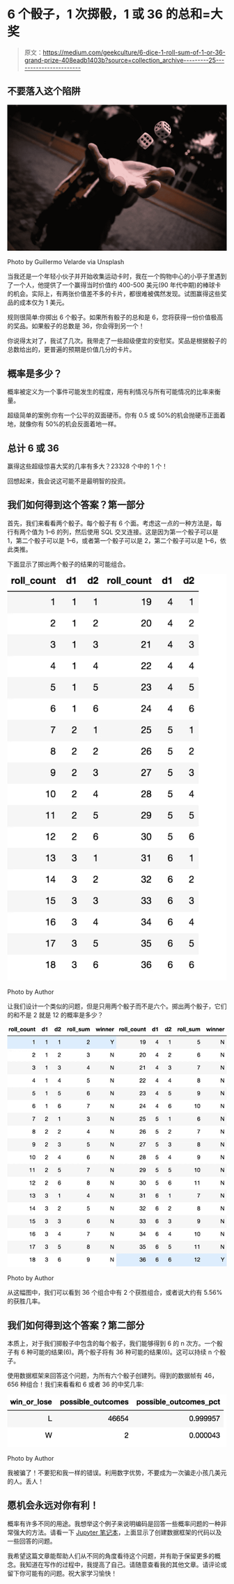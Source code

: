 # 6 个骰子，1 次掷骰，1 或 36 的总和=大奖

> 原文：<https://medium.com/geekculture/6-dice-1-roll-sum-of-1-or-36-grand-prize-408eadb1403b?source=collection_archive---------25----------------------->

## 不要落入这个陷阱

![](img/ddffec231476b74105d433d45c840324.png)

Photo by Guillermo Velarde via Unsplash

当我还是一个年轻小伙子并开始收集运动卡时，我在一个购物中心的小亭子里遇到了一个人，他提供了一个赢得当时价值约 400-500 美元(90 年代中期)的棒球卡的机会。实际上，有两张价值差不多的卡片，都很难被偶然发现。试图赢得这些奖品的成本仅为 1 美元。

规则很简单:你掷出 6 个骰子。如果所有骰子的总和是 6，您将获得一份价值极高的奖品。如果骰子的总数是 36，你会得到另一个！

你说得太对了，我试了几次。我带走了一些超级便宜的安慰奖。奖品是根据骰子的总数给出的，更普遍的预期是价值几分的卡片。

## 概率是多少？

概率被定义为一个事件可能发生的程度，用有利情况与所有可能情况的比率来衡量。

超级简单的案例:你有一个公平的双面硬币。你有 0.5 或 50%的机会抛硬币正面着地，就像你有 50%的机会反面着地一样。

## 总计 6 或 36

赢得这些超级惊喜大奖的几率有多大？23328 个中的 1 个！

回想起来，我会说这可能不是最明智的投资。

## 我们如何得到这个答案？第一部分

首先，我们来看看两个骰子。每个骰子有 6 个面。考虑这一点的一种方法是，每行有两个值为 1–6 的列，然后使用 SQL 交叉连接。这是因为第一个骰子可以是 1，第二个骰子可以是 1–6，或者第一个骰子可以是 2，第二个骰子可以是 1–6，依此类推。

下面显示了掷出两个骰子的结果的可能组合。

![](img/a5a7d419b970fe1aa68c90dd1034b7bb.png)

Photo by Author

让我们设计一个类似的问题，但是只用两个骰子而不是六个。掷出两个骰子，它们的和不是 2 就是 12 的概率是多少？

![](img/8e4894d9726637a03e5e03a4a8bb9345.png)

Photo by Author

从这幅图中，我们可以看到 36 个组合中有 2 个获胜组合，或者说大约有 5.56%的获胜几率。

## 我们如何得到这个答案？第二部分

本质上，对于我们掷骰子中包含的每个骰子，我们能够得到 6 的 n 次方。一个骰子有 6 种可能的结果(6)。两个骰子将有 36 种可能的结果(6)。这可以持续 n 个骰子。

使用数据框架来回答这个问题，为所有六个骰子创建列。得到的数据帧有 46，656 种组合！我们来看看和 6 或者 36 的中奖几率:

![](img/bace4938da5a68bbafa27d703ee1d752.png)

Photo by Author

我被骗了！不要犯和我一样的错误。利用数字优势，不要成为一次骗走小孩几美元的人。丢人！

## 愿机会永远对你有利！

概率有许多不同的用途。我想举这个例子来说明编码是回答一些概率问题的一种非常强大的方法。请看一下 [Jupyter 笔记本](https://www.kaggle.com/josephburton06/probability-with-6-dice-in-python)，上面显示了创建数据框架的代码以及一些回答的问题。

我希望这篇文章能帮助人们从不同的角度看待这个问题，并有助于保留更多的概念。我知道在写作的过程中，我提高了自己。请随意查看我的其他文章。请评论或留下你可能有的问题。祝大家学习愉快！